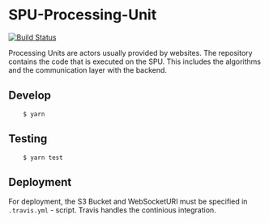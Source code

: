 # SPU-Processing-Unit

[![Build Status](https://travis-ci.com/rkram3r/spu.processing-unit.svg?token=SeYH39q643bu3sRAgn3K&branch=master)](https://travis-ci.com/rkram3r/spu.processing-unit)

Processing Units are actors usually provided by websites.
The repository contains the code that is executed on the SPU. This includes the algorithms and the communication layer with the backend.

## Develop

        $ yarn

## Testing

        $ yarn test

## Deployment

For deployment, the S3 Bucket and WebSocketURI must be specified in `.travis.yml` - script.
Travis handles the continious integration.

